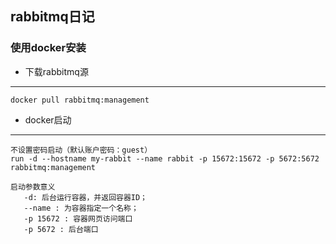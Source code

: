 ## **rabbitmq日记**

### 使用docker安装
 * 下载rabbitmq源
 ----
    docker pull rabbitmq:management
 
 * docker启动
 ----
    不设置密码启动（默认账户密码：guest）
    run -d --hostname my-rabbit --name rabbit -p 15672:15672 -p 5672:5672 rabbitmq:management
    
    启动参数意义
       -d: 后台运行容器，并返回容器ID；
       --name : 为容器指定一个名称；
       -p 15672 : 容器网页访问端口
       -p 5672 : 后台端口
    
 
